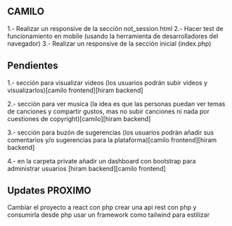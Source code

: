 ## CAMILO
1.- Realizar un responsive de la sección not_session.html
2.- Hacer test de funcionamiento en mobile (usando la herramienta de desarrolladores del navegador)
3.- Realizar un responsive de la sección inicial (index.php)


## Pendientes 
1.- sección para visualizar videos (los usuarios podrán subir videos y visualizarlos)[camilo frontend][hiram backend]

2.- sección para ver musica (la idea es que las personas puedan ver temas de canciones y compartir gustos, mas no subir canciones ni nada por cuestiones de copyright)[camilo][hiram backend]

3.- sección para buzón de sugerencias (los usuarios podrán añadir sus comentarios y/o sugerencias para la plataforma)[camilo frontend][hiram backend]

4.- en la carpeta private añadir un dashboard con bootstrap para administrar usuarios [hiram backend][camilo frontend]



## Updates PROXIMO
Cambiar el proyecto a react con php
crear una api rest con php  y consumirla desde php
usar un framework como tailwind para estilizar 